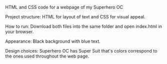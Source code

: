 HTML and CSS code for a webpage of my Superhero OC

Project structure: HTML for layout of text and CSS for visual appeal.

How to run: Download both files into the same folder and open index.html in your browser.

Appearance: Black background with blue text.

Design choices: Superhero OC has Super Suit that's colors correspond to the ones used throughout the web page.
